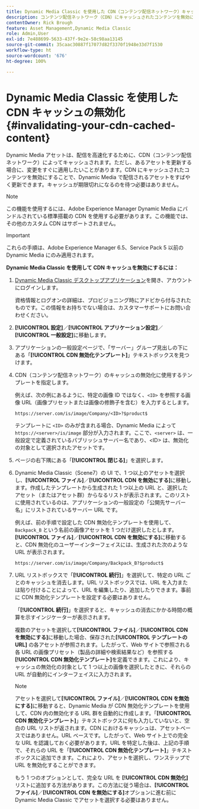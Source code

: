 ```yaml
---
title: Dynamic Media Classic を使用した CDN（コンテンツ配信ネットワーク）キャッシュの無効化
description: コンテンツ配信ネットワーク（CDN）にキャッシュされたコンテンツを無効にすることで、キャッシュが期限切れになるのを待たずに、Dynamic Media で配信されるアセットをすばやく更新できるようにする方法を説明します。
contentOwner: Rick Brough
feature: Asset Management,Dynamic Media Classic
role: Admin,User
exl-id: 7e488699-5633-437f-9e2e-58c98aa13145
source-git-commit: 35caac30887f17077d82f3370f1948e33d7f1530
workflow-type: ht
source-wordcount: '676'
ht-degree: 100%

---
```


# Dynamic Media Classic を使用した CDN キャッシュの無効化 {#invalidating-your-cdn-cached-content}

Dynamic Media アセットは、配信を高速化するために、CDN（コンテンツ配信ネットワーク）によってキャッシュされます。ただし、あるアセットを更新する場合に、変更をすぐに適用したいことがあります。CDN にキャッシュされたコンテンツを無効にすることで、Dynamic Media で配信されるアセットをすばやく更新できます。キャッシュが期限切れになるのを待つ必要はありません。

>[!NOTE]
>
>この機能を使用するには、Adobe Experience Manager Dynamic Media にバンドルされている標準搭載の CDN を使用する必要があります。この機能では、その他のカスタム CDN はサポートされません。

>[!IMPORTANT]
>
>これらの手順は、Adobe Experience Manager 6.5、Service Pack 5 以前の Dynamic Media にのみ適用されます。<!-- If you are using Dynamic Media in AEM as a Cloud Service, [use the new steps found here](/help/assets/invalidate-cdn-cache-dynamic-media.md). -->

<!-- REMOVED MARCH 28, 2022 BECAUSE OF 404; NO REDIRECT WAS PUT IN PLACE BY SUPPORT See also [Cache overview in Dynamic Media Classic](https://helpx.adobe.com/experience-manager/scene7/kb/base/caching-questions/scene7-caching-overview.html). -->

**Dynamic Media Classic を使用して CDN キャッシュを無効にするには：**

1. [Dynamic Media Classic デスクトップアプリケーション](https://experienceleague.adobe.com/docs/dynamic-media-classic/using/getting-started/signing-out.html?lang=ja#getting-started)を開き、アカウントにログインします。

   資格情報とログオンの詳細は、プロビジョニング時にアドビから付与されたものです。この情報をお持ちでない場合は、カスタマーサポートにお問い合わせください。

1. **[!UICONTROL 設定]**／**[!UICONTROL アプリケーション設定]**／**[!UICONTROL 一般設定]**&#x200B;に移動します。
1. アプリケーションの一般設定ページで、「サーバー」グループ見出しの下にある「**[!UICONTROL CDN 無効化テンプレート]**」テキストボックスを見つけます。

1. CDN（コンテンツ配信ネットワーク）のキャッシュの無効化に使用するテンプレートを指定します。

   例えば、次の例にあるように、特定の画像 ID ではなく、`<ID>` を参照する画像 URL（画像プリセットまたは画像の修飾子を含む）を入力するとします。

   `https://server.com/is/image/Company/<ID>?$product$`

   テンプレートに `<ID>` のみが含まれる場合、Dynamic Media によって `https://<server>/is/image` 部分が入力されます。ここで、`<server>` は、一般設定で定義されているパブリッシュサーバー名であり、&lt;ID> は、無効化の対象として選択されたアセットです。

1. ページの右下隅にある「**[!UICONTROL 閉じる]**」を選択します。
1. Dynamic Media Classic（Scene7）の UI で、1 つ以上のアセットを選択し、**[!UICONTROL ファイル]**／**[!UICONTROL CDN を無効にする]**&#x200B;に移動します。作成したテンプレートから生成された 1 つ以上の URL と、選択したアセット（またはアセット群）からなるリストが表示されます。このリストに使用されているのは、アプリケーションの一般設定の「公開先サーバー名」にリストされているサーバー URL です。

   例えば、前の手順で設定した CDN 無効化テンプレートを使用して、`Backpack_B` という名前の画像アセットを 1 つだけ選択したとします。**[!UICONTROL ファイル]**／**[!UICONTROL CDN を無効にする]**&#x200B;に移動すると、CDN 無効化のユーザーインターフェイスには、生成された次のような URL が表示されます。

   `https://server.com/is/image/Company/Backpack_B?$product$`

1. URL リストボックスで「**[!UICONTROL 続行]**」を選択して、特定の URL ごとのキャッシュを消去します。URL リストボックスでは、URL を入力または貼り付けることによって、URL を編集したり、追加したりできます。事前に CDN 無効化テンプレートを設定する必要はありません。

   「**[!UICONTROL 続行]**」を選択すると、キャッシュの消去にかかる時間の概算を示すインジケーターが表示されます。

   複数のアセットを選択して&#x200B;**[!UICONTROL ファイル]**／**[!UICONTROL CDN を無効にする]**&#x200B;に移動した場合、保存された&#x200B;**[!UICONTROL テンプレートの URL]** の各アセットが参照されます。したがって、Web サイトで参照される各 URL の画像プリセット（製品の詳細や検索結果など）を参照する **[!UICONTROL CDN 無効化テンプレート]**&#x200B;を定義できます。これにより、キャッシュの無効化の対象として 1 つ以上の画像を選択したときに、それらの URL が自動的にインターフェイスに入力されます。

   >[!NOTE]
   >
   >アセットを選択して&#x200B;**[!UICONTROL ファイル]**／**[!UICONTROL CDN を無効にする]**&#x200B;に移動すると、Dynamic Media が CDN 無効化テンプレートを使用して、CDN 内の無効化する URL 群を自動的に作成します。「**[!UICONTROL CDN 無効化テンプレート]**」テキストボックスに何も入力していないと、空白の URL リストが返されます。CDN におけるキャッシュは、アセットベースではありません。URL ベースです。したがって、Web サイト上での完全な URL を認識しておく必要があります。URL を特定した後は、上記の手順で、それらの URL を「**[!UICONTROL CDN 無効化テンプレート]**」テキストボックスに追加できます。これにより、アセットを選択し、ワンステップで URL を無効化することができます。
   >
   >もう 1 つのオプションとして、完全な URL を **[!UICONTROL CDN 無効化]**&#x200B;リストに追加する方法があります。この方法に従う場合は、**[!UICONTROL ファイル]**／**[!UICONTROL CDN を無効にする]**&#x200B;オプションに進む前に Dynamic Media Classic でアセットを選択する必要はありません。
